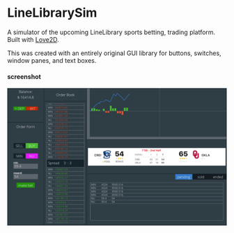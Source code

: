 # LineLibrarySim
A simulator of the upcoming LineLibrary sports betting, trading platform.  
Built with [Love2D](http://love2d.org).  

This was created with an entirely original GUI library for buttons, switches, window panes, and text boxes.

#### screenshot
![This is a screenshot](screen_shot.png)
